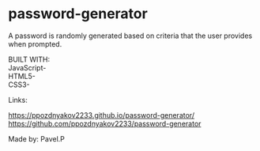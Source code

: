 # password-generator


A password is randomly generated based on criteria that the user provides when prompted.

BUILT WITH:</br>
JavaScript- </br>
HTML5- </br>
CSS3-</br>

Links:

https://ppozdnyakov2233.github.io/password-generator/ </br>
https://github.com/ppozdnyakov2233/password-generator


Made by: Pavel.P